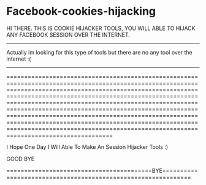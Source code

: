 # Facebook-cookies-hijacking
HI THERE. THIS IS COOKIE HIJACKER TOOLS, YOU WILL ABLE TO HIJACK ANY FACEBOOK SESSION OVER THE INTERNET.


-----------------------------------------------------------------------------------------------------------------------------------------------------------------------------------------------------------------------------------------------------------


Actually im looking for this type of tools but there are no any tool over the internet :(

-----------------------------------------------------------------------------------------------------------------------------------------------------------------------------------------------------------------------------------------------------------------------------------------------------------------------------------------------------------------------------------





====================================================================================================================================================================================================================================================================================================================================================================================================================================================================================================================================









































I Hope One Day I Will Able To Make An Session Hijacker Tools :)






















GOOD BYE





















=========================================BYE==============================================================































